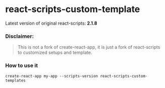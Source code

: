# react-scripts-custom-template

Latest version of original react-scripts: **2.1.8**

### Disclaimer:

> This is not a fork of create-react-app, it is just a fork of react-scripts to customized setups and template.

### How to use it

`create-react-app my-app --scripts-version react-scripts-custom-templates`
